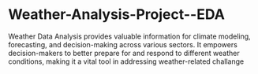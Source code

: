 # Weather-Analysis-Project--EDA
Weather Data Analysis provides valuable information for climate modeling, forecasting, and decision-making across various sectors. It empowers decision-makers to better prepare for and respond to different weather conditions, making it a vital tool in addressing weather-related challange
